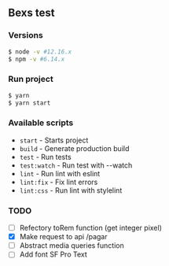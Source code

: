 ## Bexs test

### Versions

```bash
$ node -v #12.16.x
$ npm -v #6.14.x
```

### Run project

```bash
$ yarn
$ yarn start
```

### Available scripts

- `start` - Starts project
- `build` - Generate production build
- `test` - Run tests
- `test:watch` - Run test with --watch
- `lint` - Run lint with eslint
- `lint:fix` - Fix lint errors
- `lint:css` - Run lint with stylelint

### TODO

- [ ] Refectory toRem function (get integer pixel)
- [x] Make request to api /pagar
- [ ] Abstract media queries function
- [ ] Add font SF Pro Text